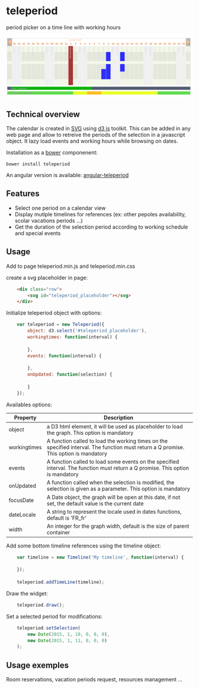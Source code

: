 teleperiod
==========

period picker on a time line with working hours


![Preview](/examples/preview.png?raw=true)


Technical overview
------------------

The calendar is created in [SVG](http://fr.wikipedia.org/wiki/Scalable_Vector_Graphics) using [d3 js](http://d3js.org/) toolkit. This can be added in any web page and allow to retreive the periods of the selection in a javascript object.
It lazy load events and working hours while browsing on dates.

Installation as a [bower](http://bower.io/) componenent:

    bower install teleperiod


An angular version is available: [angular-teleperiod](https://github.com/polo2ro/angular-teleperiod)


Features
--------

* Select one period on a calendar view
* Display mutiple timelines for references (ex: other pepoles availability, scolar vacations periods ...)
* Get the duration of the selection period according to working schedule and special events


Usage
-----

Add to page teleperiod.min.js and teleperiod.min.css

create a svg placeholder in page:
```html
    <div class="row">
        <svg id="teleperiod_placeholder"></svg>
    </div>
```

Initialize teleperiod object with options:
```javascript
    var teleperiod = new Teleperiod({
        object: d3.select('#teleperiod_placeholder'),
        workingtimes: function(interval) {
        
        },
        events: function(interval) {
        
        },
        onUpdated: function(selection) {
        
        }
    });
```    
    
Availables options:

Property      | Description
------------- | -------------
object        | a D3 html element, it will be used as placeholder to load the graph. This option is mandatory
workingtimes  | A function called to load the working times on the specified interval. The function must return a Q promise. This option is mandatory
events        | A function called to load some events on the specified interval. The function must return a Q promise. This option is mandatory
onUpdated     | A function called when the selection is modified, the selection is given as a parameter. This option is mandatory
focusDate     | A Date object, the graph will be open at this date, if not set, the default value is the current date
dateLocale    | A string to represent the locale used in dates functions, default is 'FR_fr'
width         | An integer for the graph width, default is the size of parent container
    
Add some bottom timeline references using the timeline object:
```javascript
    var timeline = new Timeline('My timeline', function(interval) {
    
    });
    
    teleperiod.addTimeLine(timeline);
``` 

Draw the widget:
```javascript
    teleperiod.draw();
``` 

Set a selected period for modifications:
```javascript
    teleperiod.setSelection(
        new Date(2015, 1, 10, 0, 0, 0),
        new Date(2015, 1, 11, 0, 0, 0)
    );
``` 


Usage exemples
--------------

Room reservations, vacation periods request, resources management ...
